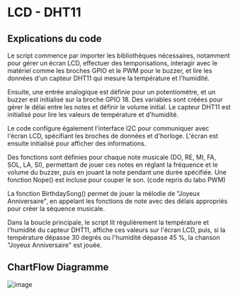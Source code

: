 # LCD - DHT11

## Explications du code 
Le script commence par importer les bibliothèques nécessaires, notamment pour gérer un écran LCD, effectuer des temporisations, interagir avec le matériel comme les broches GPIO et le PWM pour le buzzer, et lire les données d'un capteur DHT11 qui mesure la température et l'humidité.

Ensuite, une entrée analogique est définie pour un potentiomètre, et un buzzer est initialisé sur la broche GPIO 18. Des variables sont créées pour gérer le délai entre les notes et définir le volume initial. Le capteur DHT11 est initialisé pour lire les valeurs de température et d'humidité.

Le code configure également l'interface I2C pour communiquer avec l'écran LCD, spécifiant les broches de données et d'horloge. L'écran est ensuite initialisé pour afficher des informations.

Des fonctions sont définies pour chaque note musicale (DO, RE, MI, FA, SOL, LA, SI), permettant de jouer ces notes en réglant la fréquence et le volume du buzzer, puis en jouant la note pendant une durée spécifiée. Une fonction Nope() est incluse pour couper le son. (code repris du labo PWM)

La fonction BirthdaySong() permet de jouer la mélodie de "Joyeux Anniversaire", en appelant les fonctions de note avec des délais appropriés pour créer la séquence musicale.

Dans la boucle principale, le script lit régulièrement la température et l'humidité du capteur DHT11, affiche ces valeurs sur l'écran LCD, puis, si la température dépasse 30 degrés ou l'humidité dépasse 45 %, la chanson "Joyeux Anniversaire" est jouée.

## ChartFlow Diagramme
![image](https://github.com/user-attachments/assets/976c8fdd-bdd2-46a3-b240-6a7b0f910bac)

